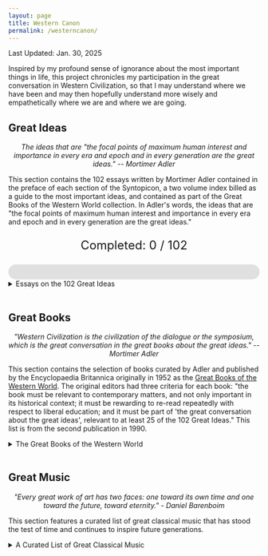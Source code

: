 ```yaml
---
layout: page
title: Western Canon
permalink: /westerncanon/
---
```

Last Updated: Jan. 30, 2025

<style>
  .expandable {
    cursor: pointer;
    /* color: black; */
  }
  .expandable:hover {
    color: darkred;
  }
  .expandable-content {
    display: none;
    margin-top: 5px;
  }
    .no-bullets {
    list-style-type: none;
    padding-left: 0;
  }
    table {
    width: 100%;
    table-layout: fixed;
    border-collapse: collapse;
  }
  table tr {
    background-color: transparent !important; /* Ensure no background color */
  }
  .number-column {
    width: 3%;
    text-align: center;
  }
    .completed {
    background-color: #ECFDF5 !important;
  }
    @media (max-width: 600px) {
    .number-column {
      width: 15%; /* Increase width for smaller screens */
    }
    table td {
      padding: 5px; /* Add padding to table cells */
    }
  }
  
  
</style>

<script>
  function toggleContent(id) {
    var content = document.getElementById(id);
    if (content.style.display === "none") {
      content.style.display = "block";
    } else {
      content.style.display = "none";
    }
  }

  // Example variable indicating completed rows
  var completedIdeas = [1, 2, 3, 4, 5, 6, 7, 8, 101]; // Add the numbers of completed ideas here

  document.addEventListener("DOMContentLoaded", function() {
    var completedCount = completedIdeas.length;
    var totalIdeas = 102;
    var progressPercentage = (completedCount / totalIdeas) * 100;

    document.getElementById('completed-count').innerText = completedCount;
    document.getElementById('progress-bar').style.width = progressPercentage + '%';
    
    completedIdeas.forEach(function(ideaNumber) {
      var row = document.getElementById("idea-" + ideaNumber);
      if (row) {
        row.classList.add("completed");
      }
    });
  });
</script>

<script>
  function toggleContent(id) {
    var content = document.getElementById(id);
    if (content.style.display === "none" || content.style.display === "") {
      content.style.display = "block";
    } else {
      content.style.display = "none";
    }
  }

  // Function to open the review if the URL contains a hash
  function openReviewFromHash() {
    var hash = window.location.hash.substring(1); // Remove the '#' from the hash
    if (hash) {
      var content = document.getElementById(hash);
      if (content) {
        content.style.display = "block";
        content.scrollIntoView(); // Scroll to the review
      }
    }
  }

  // Example variable indicating completed books
  var completedBooks = [1, 2]; // Add the numbers of completed books here

  document.addEventListener("DOMContentLoaded", function() {
    // var completedCountBooks = completedBooks.length;
    // var totalBooks = 100;
    // var progressPercentageBooks = (completedCountBooks / totalBooks) * 100;

    // document.getElementById('completed-count-books').innerText = completedCountBooks;
    // document.getElementById('progress-bar-books').style.width = progressPercentageBooks + '%';

    // completedBooks.forEach(function(bookNumber) {
    //   var row = document.getElementById("book-" + bookNumber);
    //   if (row) {
    //     row.classList.add("completed");
    //   }
    // });

    openReviewFromHash();
  });
</script>

Inspired by my profound sense of ignorance about the most important things in life, this project chronicles my participation in the great conversation in Western Civilization, so that I may understand where we have been and may then hopefully understand more wisely and empathetically where we are and where we are going. 

## Great Ideas 
<div style="text-align: center;">
  <p><em>The ideas that are "the focal points of maximum human interest and importance in every era and epoch and in every generation are the great ideas." -- Mortimer Adler</em></p>
</div>

  This section contains the 102 essays written by Mortimer Adler contained in the preface of each section of the Syntopicon, a two volume index billed as a guide to the most important ideas, and contained as part of the Great Books of the Western World collection.  In Adler's words, the ideas that are "the focal points of maximum human interest and importance in every era and epoch and in every generation are the great ideas." 

<div style="text-align: center;"> 
  <p style="font-size: 24px;">Completed: <span id="completed-count">0</span> / 102</p>
    <div style="width: 100%; background-color: #e0e0e0; border-radius: 25px;">
    <div id="progress-bar" style="width: 0%; height: 30px; background-color: #4caf50; border-radius: 25px;"></div>
  </div>
</div>
   
<details>
  <summary>Essays on the 102 Great Ideas </summary>
  
 <table>
    <!-- <tr id="idea-1">
      <td class="number-column">1</td>
      <td><span class="expandable" onclick="toggleContent('review-1')">Angel</span>
        <div id="review-1" class="expandable-content">
          <p>This is a review for Angel.</p>
        </div>
      </td>
    </tr> -->
    <tr id="idea-1"><td class="number-column">1</td><td>Angel</td></tr>
    <tr id="idea-2"><td class="number-column">2</td><td>Animal</td></tr>
    <tr id="idea-3"><td class="number-column">3</td><td>Aristocracy</td></tr>
    <tr id="idea-4"><td class="number-column">4</td><td>Art</td></tr>
    <tr id="idea-5"><td class="number-column">5</td><td>Astronomy</td></tr>
    <tr id="idea-6"><td class="number-column">6</td><td>Beauty</td></tr>
    <tr id="idea-7"><td class="number-column">7</td><td>Being</td></tr>
    <tr id="idea-8"><td class="number-column">8</td><td>Cause</td></tr>
    <tr id="idea-9"><td class="number-column">9</td><td>Chance</td></tr>
    <tr id="idea-10"><td class="number-column">10</td><td>Change</td></tr>
    <tr id="idea-11"><td class="number-column">11</td><td>Citizen</td></tr>
    <tr id="idea-12"><td class="number-column">12</td><td>Constitution</td></tr>
    <tr id="idea-13"><td class="number-column">13</td><td>Courage</td></tr>
    <tr id="idea-14"><td class="number-column">14</td><td>Custom and Convention</td></tr>
    <tr id="idea-15"><td class="number-column">15</td><td>Definition</td></tr>
    <tr id="idea-16"><td class="number-column">16</td><td>Democracy</td></tr>
    <tr id="idea-17"><td class="number-column">17</td><td>Desire</td></tr>
    <tr id="idea-18"><td class="number-column">18</td><td>Dialectic</td></tr>
    <tr id="idea-19"><td class="number-column">19</td><td>Duty</td></tr>
    <tr id="idea-20"><td class="number-column">20</td><td>Education</td></tr>
    <tr id="idea-21"><td class="number-column">21</td><td>Element</td></tr>
    <tr id="idea-22"><td class="number-column">22</td><td>Emotion</td></tr>
    <tr id="idea-23"><td class="number-column">23</td><td>Eternity</td></tr>
    <tr id="idea-24"><td class="number-column">24</td><td>Evolution</td></tr>
    <tr id="idea-25"><td class="number-column">25</td><td>Experience</td></tr>
    <tr id="idea-26"><td class="number-column">26</td><td>Family</td></tr>
    <tr id="idea-27"><td class="number-column">27</td><td>Fate</td></tr>
    <tr id="idea-28"><td class="number-column">28</td><td>Form</td></tr>
    <tr id="idea-29"><td class="number-column">29</td><td>God</td></tr>
    <tr id="idea-30"><td class="number-column">30</td><td>Good and Evil</td></tr>
    <tr id="idea-31"><td class="number-column">31</td><td>Government</td></tr>
    <tr id="idea-32"><td class="number-column">32</td><td>Habit</td></tr>
    <tr id="idea-33"><td class="number-column">33</td><td>Happiness</td></tr>
    <tr id="idea-34"><td class="number-column">34</td><td>History</td></tr>
    <tr id="idea-35"><td class="number-column">35</td><td>Honor</td></tr>
    <tr id="idea-36"><td class="number-column">36</td><td>Hypothesis</td></tr>
    <tr id="idea-37"><td class="number-column">37</td><td>Idea</td></tr>
    <tr id="idea-38"><td class="number-column">38</td><td>Immortality</td></tr>
    <tr id="idea-39"><td class="number-column">39</td><td>Induction</td></tr>
    <tr id="idea-40"><td class="number-column">40</td><td>Infinity</td></tr>
    <tr id="idea-41"><td class="number-column">41</td><td>Judgment</td></tr>
    <tr id="idea-42"><td class="number-column">42</td><td>Justice</td></tr>
    <tr id="idea-43"><td class="number-column">43</td><td>Knowledge</td></tr>
    <tr id="idea-44"><td class="number-column">44</td><td>Labor</td></tr>
    <tr id="idea-45"><td class="number-column">45</td><td>Language</td></tr>
    <tr id="idea-46"><td class="number-column">46</td><td>Law</td></tr>
    <tr id="idea-47"><td class="number-column">47</td><td>Liberty</td></tr>
    <tr id="idea-48"><td class="number-column">48</td><td>Life and Death</td></tr>
    <tr id="idea-49"><td class="number-column">49</td><td>Logic</td></tr>
    <tr id="idea-50"><td class="number-column">50</td><td>Love</td></tr>
    <tr id="idea-51"><td class="number-column">51</td><td>Man</td></tr>
    <tr id="idea-52"><td class="number-column">52</td><td>Mathematics</td></tr>
    <tr id="idea-53"><td class="number-column">53</td><td>Matter</td></tr>
    <tr id="idea-54"><td class="number-column">54</td><td>Mechanics</td></tr>
    <tr id="idea-55"><td class="number-column">55</td><td>Medicine</td></tr>
    <tr id="idea-56"><td class="number-column">56</td><td>Memory and Imagination</td></tr>
    <tr id="idea-57"><td class="number-column">57</td><td>Metaphysics</td></tr>
    <tr id="idea-58"><td class="number-column">58</td><td>Mind</td></tr>
    <tr id="idea-59"><td class="number-column">59</td><td>Monarchy</td></tr>
    <tr id="idea-60"><td class="number-column">60</td><td>Nature</td></tr>
    <tr id="idea-61"><td class="number-column">61</td><td>Necessity and Contingency</td></tr>
    <tr id="idea-62"><td class="number-column">62</td><td>Oligarchy</td></tr>
    <tr id="idea-63"><td class="number-column">63</td><td>One and Many</td></tr>
    <tr id="idea-64"><td class="number-column">64</td><td>Opinion</td></tr>
    <tr id="idea-65"><td class="number-column">65</td><td>Opposition</td></tr>
    <tr id="idea-66"><td class="number-column">66</td><td>Philosophy</td></tr>
    <tr id="idea-67"><td class="number-column">67</td><td>Physics</td></tr>
    <tr id="idea-68"><td class="number-column">68</td><td>Pleasure and Pain</td></tr>
    <tr id="idea-69"><td class="number-column">69</td><td>Poetry</td></tr>
    <tr id="idea-70"><td class="number-column">70</td><td>Principle</td></tr>
    <tr id="idea-71"><td class="number-column">71</td><td>Progress</td></tr>
    <tr id="idea-72"><td class="number-column">72</td><td>Prophecy</td></tr>
    <tr id="idea-73"><td class="number-column">73</td><td>Prudence</td></tr>
    <tr id="idea-74"><td class="number-column">74</td><td>Punishment</td></tr>
    <tr id="idea-75"><td class="number-column">75</td><td>Quality</td></tr>
    <tr id="idea-76"><td class="number-column">76</td><td>Quantity</td></tr>
    <tr id="idea-77"><td class="number-column">77</td><td>Reasoning</td></tr>
    <tr id="idea-78"><td class="number-column">78</td><td>Relation</td></tr>
    <tr id="idea-79"><td class="number-column">79</td><td>Religion</td></tr>
    <tr id="idea-80"><td class="number-column">80</td><td>Revolution</td></tr>
    <tr id="idea-81"><td class="number-column">81</td><td>Rhetoric</td></tr>
    <tr id="idea-82"><td class="number-column">82</td><td>Same and Other</td></tr>
    <tr id="idea-83"><td class="number-column">83</td><td>Science</td></tr>
    <tr id="idea-84"><td class="number-column">84</td><td>Sense</td></tr>
    <tr id="idea-85"><td class="number-column">85</td><td>Sign and Symbol</td></tr>
    <tr id="idea-86"><td class="number-column">86</td><td>Sin</td></tr>
    <tr id="idea-87"><td class="number-column">87</td><td>Slavery</td></tr>
    <tr id="idea-88"><td class="number-column">88</td><td>Soul</td></tr>
    <tr id="idea-89"><td class="number-column">89</td><td>Space</td></tr>
    <tr id="idea-90"><td class="number-column">90</td><td>State</td></tr>
    <tr id="idea-91"><td class="number-column">91</td><td>Temperance</td></tr>
    <tr id="idea-92"><td class="number-column">92</td><td>Theology</td></tr>
    <tr id="idea-93"><td class="number-column">93</td><td>Time</td></tr>
    <tr id="idea-94"><td class="number-column">94</td><td>Truth</td></tr>
    <tr id="idea-95"><td class="number-column">95</td><td>Tyranny</td></tr>
    <tr id="idea-96"><td class="number-column">96</td><td>Universal and Particular</td></tr>
    <tr id="idea-97"><td class="number-column">97</td><td>Virtue and Vice</td></tr>
    <tr id="idea-98"><td class="number-column">98</td><td>War and Peace</td></tr>
    <tr id="idea-99"><td class="number-column">99</td><td>Wealth</td></tr>
    <tr id="idea-100"><td class="number-column">100</td><td>Will</td></tr>
    <tr id="idea-101"><td class="number-column">101</td><td>Wisdom</td></tr>
    <tr id="idea-102"><td class="number-column">102</td><td>World</td></tr>
  </table>
  <!-- <span style="color:black; font-weight: bold;">Truth</span> -->
</details>
<br>

## Great Books
<div style="text-align: center;">
  <p><em>"Western Civilization is the civilization of the dialogue or the symposium, which is the great conversation in the great books about the great ideas." -- Mortimer Adler</em></p>
</div>

  This section contains the selection of books curated by Adler and published by the Encyclopaedia Britannica originally in 1952 as the [Great Books of the Western World](https://en.wikipedia.org/wiki/Great_Books_of_the_Western_World). The original editors had three criteria for each book: "the book must be relevant to contemporary matters, and not only important in its historical context; it must be rewarding to re-read repeatedly with respect to liberal education; and it must be part of 'the great conversation about the great ideas', relevant to at least 25 of the 102  Great Ideas." This list is from the second publication in 1990. 

<details>
  <summary>The Great Books of the Western World</summary>
    <!-- <li><span class="expandable" onclick="toggleContent('iliad-content')">Iliad - Homer</span>
      <div id="iliad-content" class="expandable-content">
        January 30, 2025
        <p>A timeless epic that explores the themes of heroism, honor, and the human condition. The Iliad's vivid storytelling and complex characters make it a must-read.</p>
      </div>
    </li> -->
    <li>Iliad - Homer</li>
    <li>Odyssey - Homer</li>
    <li>The Old Testament - Various</li>
    <li>The Suppliant Maidens - Aeschylus</li>
    <li>The Persians - Aeschylus</li>
    <li>Seven Against Thebes - Aeschylus</li>
    <li>Prometheus Bound - Aeschylus</li>
    <li>Agamemnon (The Oresteia) - Aeschylus</li>
    <li>Choephoroe (The Oresteia) - Aeschylus</li>
    <li>The Eumenides (The Oresteia) - Aeschylus</li>
    <li>Oedipus the King (The Oedipus Cycle) - Sophocles</li>
    <li>Oedipus at Colonus (The Oedipus Cycle) - Sophocles</li>
    <li>Antigone (The Oedipus Cycle) - Sophocles</li>
    <li>Ajax - Sophocles</li>
    <li>Electra - Sophocles</li>
    <li>The Trachiniae - Sophocles</li>
    <li>Philoctetes - Sophocles</li>
    <li>The History of the Persian Wars - Herodotus</li>
    <li>Rhesus - Euripides</li>
    <li>Medea - Euripides</li>
    <li>Hippolytus - Euripides</li>
    <li>Alcestis - Euripides</li>
    <li>Heracleidae - Euripides</li>
    <li>The Suppliants - Euripides</li>
    <li>Trojan Women - Euripides</li>
    <li>Ion - Euripides</li>
    <li>Helen - Euripides</li>
    <li>Andromache - Euripides</li>
    <li>Electra - Euripides</li>
    <li>Bacchantes - Euripides</li>
    <li>Hecuba - Euripides</li>
    <li>Heracles - Euripides</li>
    <li>Phoenician Women - Euripides</li>
    <li>Orestes - Euripides</li>
    <li>Iphigenia in Tauris - Euripides</li>
    <li>Iphigenia at Aulis - Euripides</li>
    <li>Cyclops - Euripides</li>
    <li>History of The Peloponnesian War - Thucydides</li>
    <li>On Airs, Waters, and Places - Hippocrates</li>
    <li>On Ancient Medicine - Hippocrates</li>
    <li>Aphorisms - Hippocrates</li>
    <li>On the Articulations - Hippocrates</li>
    <li>The Book of Prognostics - Hippocrates</li>
    <li>On Fistulae - Hippocrates</li>
    <li>On Fractures - Hippocrates</li>
    <li>On Hemorrhoids - Hippocrates</li>
    <li>On Injuries of the Head - Hippocrates</li>
    <li>Instruments of Reduction - Hippocrates</li>
    <li>The Law - Hippocrates</li>
    <li>The Oath - Hippocrates</li>
    <li>Of the Epidemics - Hippocrates</li>
    <li>On Regimen in Acute Diseases - Hippocrates</li>
    <li>On the Sacred Disease - Hippocrates</li>
    <li>On the Surgery - Hippocrates</li>
    <li>On Ulcers - Hippocrates</li>
    <li>The Acharnians - Aristophanes</li>
    <li>The Knights - Aristophanes</li>
    <li>The Clouds - Aristophanes</li>
    <li>The Wasps - Aristophanes</li>
    <li>Peace - Aristophanes</li>
    <li>The Birds - Aristophanes</li>
    <li>The Frogs - Aristophanes</li>
    <li>Lysistrata - Aristophanes</li>
    <li>Thesmophoriazusae - Aristophanes</li>
    <li>Ecclesiazusae - Aristophanes</li>
    <li>Plutus - Aristophanes</li>
    <li>Charmides - Plato</li>
    <li>Lysis - Plato</li>
    <li>Laches - Plato</li>
    <li>Protagoras - Plato</li>
    <li>Euthydemus - Plato</li>
    <li>Cratylus - Plato</li>
    <li>Phaedrus - Plato</li>
    <li>Ion - Plato</li>
    <li>Symposium - Plato</li>
    <li>Meno - Plato</li>
    <li>Euthyphro - Plato</li>
    <li>Apology - Plato</li>
    <li>Crito - Plato</li>
    <li>Phaedo - Plato</li>
    <li>Gorgias - Plato</li>
    <li><span class="expandable" onclick="toggleContent('republic-content')">Republic - Plato</span>
      <div id="republic-content" class="expandable-content">
        Last updated: January 30, 2025
        <p> Few classics are referenced as highly and widely as Plato's Republic. Even amongst the Great Books, this work
        stands as one of Western Civilization's champions; no discourse in philosophy nor on the topic of justice can 
        be complete without reference to its ideas. This is no surprise. Like was famously said by Alfred Whitehead: "The safest general characterization of the European philosophical tradition is that it consists of a series of footnotes to Plato." </p>
        <p>I am struck most by two of the Republic's stories. The first is the famous Allegory of the Cave, where Socrates instructs that we are like prisoners in a cave looking at the shadows of reality. He affirms that to know the truth is to ascend outside into the blinding light, and that those that do so, should return to the cave to instruct those who cannot ascend. The second story is the lesser known Myth of Er. It details the story of Er, a messenger chosen by the gods to relay the judgment of the just and unjust, the souls' choosing of lots for the next life, and the importance of developing the ability to discern the good life. In this epic conclusion, we are reminded of what life the great hero Odysseus of the Bronze Age would choose: </p>
        <p style="margin-left:8%;"> <i>"Now it chanced that Odysseus' soul drew the last lot of all, and came to make its choice. Remembering its former sufferings, it rejected the love of honor, and went around for a long time looking for a life of a private individual who did his own work, and with difficulty found one lying off somewhere neglected by the others. When he saw it, it said that it would have done the same even if it had drawn the first-place lot, and chose it gladly."</i></p>
      </div>
    </li>
    <li>Timaeus - Plato</li>
    <li>Critias - Plato</li>
    <li>Parmenides - Plato</li>
    <li>Theaetetus - Plato</li>
    <li>Sophist - Plato</li>
    <li>Statesman - Plato</li>
    <li>Philebus - Plato</li>
    <li>Laws - Plato</li>
    <li>The Seventh Letter - Plato</li>
    <li>Categories - Aristotle</li>
    <li>On Interpretation - Aristotle</li>
    <li>Prior Analytics - Aristotle</li>
    <li>Posterior Analytics - Aristotle</li>
    <li>Topics - Aristotle</li>
    <li>Sophistical Refutations - Aristotle</li>
    <li>Physics - Aristotle</li>
    <li>On the Heavens - Aristotle</li>
    <li>On Generation and Corruption - Aristotle</li>
    <li>Meteorology - Aristotle</li>
    <li>Metaphysics - Aristotle</li>
    <li>On the Soul - Aristotle</li>
    <li>Minor biological works - Aristotle</li>
    <li>History of Animals - Aristotle</li>
    <li>Parts of Animals - Aristotle</li>
    <li>On the Motion of Animals - Aristotle</li>
    <li>On the Gait of Animals - Aristotle</li>
    <li>On the Generation of Animals - Aristotle</li>
    <li>Nicomachean Ethics - Aristotle</li>
    <li>Politics - Aristotle</li>
    <li>The Athenian Constitution - Aristotle</li>
    <li>Rhetoric - Aristotle</li>
    <li>Poetics - Aristotle</li>
    <li>Letter to Herodotus - Epicurus</li>
    <li>Letter to Menoeceus - Epicurus</li>
    <li>The Thirteen Books of Euclid’s Elements - Euclid</li>
    <li>On the Sphere and Cylinder - Archimedes</li>
    <li>Measurement of a Circle - Archimedes</li>
    <li>On Conoids and Spheroids - Archimedes</li>
    <li>On Spirals - Archimedes</li>
    <li>On the Equilibrium of Planes - Archimedes</li>
    <li>The Sand Reckoner - Archimedes</li>
    <li>The Quadrature of the Parabola - Archimedes</li>
    <li>On Floating Bodies - Archimedes</li>
    <li>Books of Lemmas - Archimedes</li>
    <li>The Method Treating of Mechanical Problems - Archimedes</li>
    <li>On Conic Sections - Apollonius of Perga</li>
    <li>Orations - Cicero</li>
    <li>On Friendship - Cicero</li>
    <li>On Old Age - Cicero</li>
    <li>On the Nature of Things - Lucretius</li>
    <li>Eclogues - Virgil</li>
    <li>Georgics - Virgil</li>
    <li>Aeneid - Virgil</li>
    <li>Odes and Epodes - Horace</li>
    <li>The Art of Poetry - Horace</li>
    <li>History of Rome - Livy</li>
    <li>Metamorphoses - Ovid</li>
    <li>Lives of the Noble Grecians and Romans Moralia - Plutarch</li>
    <li>Histories - Tacitus</li>
    <li>Annals - Tacitus</li>
    <li>Agricola - Tacitus</li>
    <li>Germania - Tacitus</li>
    <li>Introduction to Arithmetic - Nicomachus of Gerasa</li>
    <li>Discourses - Epictetus</li>
    <li>Enchiridion (handbook) - Epictetus</li>
    <li>Almagest - Ptolemy</li>
    <li>The Way to Write History - Lucian</li>
    <li>The True History - Lucian</li>
    <li>The Sale of Creeds - Lucian</li>
    <li>Meditations - Marcus Aurelius</li>
    <li>On the Natural Faculties - Galen</li>
    <li>The New Testament - Various</li>
    <li>The Enneads - Plotinus</li>
    <li>The Confessions - St. Augustine</li>
    <li>The City of God - St. Augustine</li>
    <li>On Christian Doctrine - St. Augustine</li>
    <li>On the Teacher - St. Augustine</li>
    <li>The Song of Roland - Various</li>
    <li>The Nibelungenlied - Various</li>
    <li>The Volsunga Saga - Various</li>
    <li>The Saga of Burnt Njal - Various</li>
    <li>Summa Theologica - St. Thomas Aquinas</li>
    <li>The Divine Comedy - Dante Alighieri</li>
    <li>The New Life (La vita nuova) - Dante Alighieri</li>
    <li>On Monarchy - Dante Alighieri</li>
    <li>Troilus and Criseyde - Geoffrey Chaucer</li>
    <li>The Canterbury Tales - Geoffrey Chaucer</li>
    <li>Notebooks - Leonardo da Vinci</li>
    <li>The Prince - Niccolo Machiavelli</li>
    <li>Discourses of the First Ten Books of Livy - Niccolo Machiavelli</li>
    <li>The Praise of Folly - Desiderius Erasmus</li>
    <li>On the Revolutions of the Heavenly Spheres - Nicolaus Copernicus</li>
    <li>Utopia - Sir Thomas More</li>
    <li>Three Treatises - Martin Luther</li>
    <li>Table Talk - Martin Luther</li>
    <li>Gargantua and Pantagruel - Francois Rabelais</li>
    <li>Institutes of the Christian Religion - John Calvin</li>
    <li>Essays - Michel de Montaigne</li>
    <li>On the Loadstone and Magnetic Bodies - William Gilbert</li>
    <li>Don Quixote - Miguel de Cervantes</li>
    <li>Prothalamion - Edmund Spenser</li>
    <li>The Faerie Queene - Edmund Spenser</li>
    <li>Essays - Francis Bacon</li>
    <li>Advancement of Learning - Francis Bacon</li>
    <li>Novum Organum - Francis Bacon</li>
    <li>New Atlantis - Francis Bacon</li>
    <li>The First Part of King Henry the Sixth - William Shakespeare</li>
    <li>The Second Part of King Henry the Sixth - William Shakespeare</li>
    <li>The Third Part of King Henry the Sixth - William Shakespeare</li>
    <li>The Tragedy of Richard the Third - William Shakespeare</li>
    <li>The Comedy of Errors - William Shakespeare</li>
    <li>Titus Andronicus - William Shakespeare</li>
    <li>The Taming of the Shrew - William Shakespeare</li>
    <li>The Two Gentlemen of Verona - William Shakespeare</li>
    <li>Love's Labour's Lost - William Shakespeare</li>
    <li>Romeo and Juliet - William Shakespeare</li>
    <li>The Tragedy of King Richard the Second - William Shakespeare</li>
    <li>A Midsummer Night's Dream - William Shakespeare</li>
    <li>The Life and Death of King John - William Shakespeare</li>
    <li>The Merchant of Venice - William Shakespeare</li>
    <li>The First Part of King Henry the Fourth - William Shakespeare</li>
    <li>The Second Part of King Henry the Fourth - William Shakespeare</li>
    <li>Much Ado About Nothing - William Shakespeare</li>
    <li>The Life of King Henry the Fifth - William Shakespeare</li>
    <li>Julius Caesar - William Shakespeare</li>
    <li>As You Like It - William Shakespeare</li>
    <li>Twelfth Night; or, What You Will - William Shakespeare</li>
    <li>The Tragedy of Hamlet, Prince of Denmark - William Shakespeare</li>
    <li>The Merry Wives of Windsor - William Shakespeare</li>
    <li>Troilus and Cressida - William Shakespeare</li>
    <li>All's Well That Ends Well - William Shakespeare</li>
    <li>Measure for Measure - William Shakespeare</li>
    <li>Othello, the Moor of Venice - William Shakespeare</li>
    <li>King Lear - William Shakespeare</li>
    <li>Macbeth - William Shakespeare</li>
    <li>Antony and Cleopatra - William Shakespeare</li>
    <li>Coriolanus - William Shakespeare</li>
    <li>Timon of Athens - William Shakespeare</li>
    <li>Pericles, Prince of Tyre - William Shakespeare</li>
    <li>Cymbeline - William Shakespeare</li>
    <li>The Winter's Tale - William Shakespeare</li>
    <li>The Tempest - William Shakespeare</li>
    <li>The Famous History of the Life of King Henry the Eighth - William Shakespeare</li>
    <li>Sonnets - William Shakespeare</li>
    <li>The Starry Messenger (Sidereus Nuncius) - Galileo Galilei</li>
    <li>Dialogues Concerning Two New Sciences - Galileo Galilei</li>
    <li>Epitome of Copernican Astronomy - Johannes Kepler</li>
    <li>Concerning the Harmonies of the World - Johannes Kepler</li>
    <li>On the Motion of the Heart and Blood in Animals (Exercitatio Anatomica de Motu Cordis et Sanguinis in Animalibus) - William Harvey</li>
    <li>On the Circulation of the Blood - William Harvey</li>
    <li>On the Generation of Animals - William Harvey</li>
    <li>The Leviathan - Thomas Hobbes</li>
    <li>Rules for the Direction of the Mind - Rene Descartes</li>
    <li>Discourse on Method - Rene Descartes</li>
    <li>Geometry - Rene Descartes</li>
    <li>Meditations on First Philosophy - Rene Descartes</li>
    <li>Objections Against the Meditations and Replies - Rene Descartes</li>
    <li>English Minor Poems - John Milton</li>
    <li>Paradise Lost - John Milton</li>
    <li>Samson Agonistes - John Milton</li>
    <li>Areopagitica - John Milton</li>
    <li>The School for Wives - Moliere</li>
    <li>The Critique of the School for Wives - Moliere</li>
    <li>Tartuffe - Moliere</li>
    <li>Don Juan - Moliere</li>
    <li>The Miser - Moliere</li>
    <li>The Would-be Gentleman - Moliere</li>
    <li>The Imaginary Invalid - Moliere</li>
    <li>The Provincial Letters - Blaise Pascal</li>
    <li>Pensees - Blaise Pascal</li>
    <li>Scientific and mathematical essays - Blaise Pascal</li>
    <li>Treatise on Light - Christiaan Huygens</li>
    <li>Ethics - Benedict de Spinoza</li>
    <li>Letter Concerning Toleration - John Locke</li>
    <li>Of Civil Government (second treatise in Two Treatises on Government) - John Locke</li>
    <li>Essay Concerning Human Understanding - John Locke</li>
    <li>Some Thoughts Concerning Education - John Locke</li>
    <li>Berenice - Jean Baptiste Racine</li>
    <li>Phaedra - Jean Baptiste Racine</li>
    <li>Andromache - Jean Baptiste Racine</li>
    <li>Mathematical Principles of Natural Philosophy (Principia) - Isaac Newton</li>
    <li>Optics - Isaac Newton</li>
    <li>Discourse on Metaphysics - Gottfried Wilhelm von Leibniz</li>
    <li>New Essays Concerning Human Understanding - Gottfried Wilhelm von Leibniz</li>
    <li>Monadology - Gottfried Wilhelm von Leibniz</li>
    <li>Robinson Crusoe - Daniel Defoe</li>
    <li>A Tale of a Tub - Jonathan Swift</li>
    <li>Journal to Stella - Jonathan Swift</li>
    <li>Gulliver’s Travels - Jonathan Swift</li>
    <li>A Modest Proposal - Jonathan Swift</li>
    <li>The Way of the World - William Congreve</li>
    <li>Principles of Human Knowledge - George Berkeley</li>
    <li>Essay on Criticism - Alexander Pope</li>
    <li>Rape of the Lock - Alexander Pope</li>
    <li>Essay on Man - Alexander Pope</li>
        <li>Persian Letters - Charles de Secondat, Baron de Montesquieu</li>
    <li>Spirit of Laws - Charles de Secondat, Baron de Montesquieu</li>
    <li>Letters on the English - Voltaire</li>
    <li>Candide - Voltaire</li>
    <li>Philosophical Dictionary - Voltaire</li>
    <li>Joseph Andrews - Henry Fielding</li>
    <li>Tom Jones - Henry Fielding</li>
    <li>The Vanity of Human Wishes - Samuel Johnson</li>
    <li>Dictionary - Samuel Johnson</li>
    <li>Rasselas - Samuel Johnson</li>
    <li>The Lives of the Poets (esp. the essays on Milton and Pope) - Samuel Johnson</li>
    <li>Treatise of Human Nature - David Hume</li>
    <li>Essays Moral and Political - David Hume</li>
    <li>An Inquiry Concerning Human Understanding - David Hume</li>
    <li>On the Origins of Inequality - Jean Jacques Rousseau</li>
    <li>On Political Economy - Jean Jacques Rousseau</li>
    <li>Emile - Jean Jacques Rousseau</li>
    <li>Social Contract - Jean Jacques Rousseau</li>
    <li>Rameau’s Nephew - Denis Diderot</li>
    <li>The Life and Opinions of Tristram Shandy, Gentleman - Laurence Sterne</li>
    <li>A Sentimental Journey Through France and Italy - Laurence Sterne</li>
    <li>The Theory of Moral Sentiments - Adam Smith</li>
    <li>Inquiry into the Nature and Causes of the Wealth of Nations - Adam Smith</li>
    <li>Critique of Pure Reason - Immanuel Kant</li>
    <li>Fundamental Principles of the Metaphysics of Morals - Immanuel Kant</li>
    <li>Critique of Practical Reason - Immanuel Kant</li>
    <li>The Science of Right - Immanuel Kant</li>
    <li>Critique of Judgement - Immanuel Kant</li>
    <li>Perpetual Peace - Immanuel Kant</li>
    <li>The Decline and Fall of the Roman Empire - Edward Gibbon</li>
    <li>Autobiography - Edward Gibbon</li>
    <li>London Journal - James Boswell</li>
    <li>Life of Samuel Johnson Ll.D - James Boswell</li>
    <li>Elements of Chemistry - Antoine Laurent Lavoisier</li>
    <li>Federalist Papers - John Jay, James Madison, and Alexander Hamilton</li>
    <li>Articles of Confederation - John Jay, James Madison, and Alexander Hamilton</li>
    <li>The Constitution of the United States - John Jay, James Madison, and Alexander Hamilton</li>
    <li>The Declaration of Independence - John Jay, James Madison, and Alexander Hamilton</li>
    <li>Introduction to the Principles of Morals and Legislation - Jeremy Bentham</li>
    <li>Theory of Fictions - Jeremy Bentham</li>
    <li>Faust - Johann Wolfgang von Goethe</li>
    <li>Poetry and Truth - Johann Wolfgang von Goethe</li>
    <li>Analytical Theory of Heat - Jean Baptiste Joseph Fourier</li>
    <li>Phenomenology of Spirit - Georg Wilhelm Friedrich Hegel</li>
    <li>Philosophy of Right - Georg Wilhelm Friedrich Hegel</li>
    <li>Lectures on the Philosophy of History - Georg Wilhelm Friedrich Hegel</li>
    <li>Lyrical Ballads (poem) - William Wordsworth</li>
    <li>Lucy poems (poem) - William Wordsworth</li>
    <li>Sonnets (poem) - William Wordsworth</li>
    <li>The Prelude - William Wordsworth</li>
    <li>Kubla Khan - Samuel Taylor Coleridge</li>
    <li>Rime of the Ancient Mariner - Samuel Taylor Coleridge</li>
    <li>Biographia Literaria - Samuel Taylor Coleridge</li>
    <li>Pride and Prejudice - Jane Austen</li>
    <li>Emma - Jane Austen</li>
    <li>On War - Karl von Clausewitz</li>
    <li>The Red and the Black - Stendhal</li>
    <li>The Charterhouse of Parma - Stendhal</li>
    <li>On Love - Stendhal</li>
    <li>Don Juan - George Gordon, Lord Byron</li>
    <li>Studies in Pessimism - Arthur Schopenhauer</li>
    <li>Chemical History of a Candle - Michael Faraday</li>
    <li>Experimental Researches in Electricity - Michael Faraday</li>
    <li>Principles in Geology - Charles Lyell</li>
    <li>The Positive Philosophy - Auguste Comte</li>
    <li>Pere Goriot - Honore de Balzac</li>
    <li>Eugenie Grandet - Honore de Balzac</li>
    <li>Cousin Bette - Honore de Balzac</li>
    <li>Representative Men - Ralph Waldo Emerson</li>
    <li>Essays - Ralph Waldo Emerson</li>
    <li>Journal - Ralph Waldo Emerson</li>
    <li>The Scarlet Letter - Nathaniel Hawthorne</li>
    <li>Democracy in America - Alexis de Tocqueville</li>
    <li>A System of Logic - John Stuart Mill</li>
    <li>On Liberty - John Stuart Mill</li>
    <li>Representative Government - John Stuart Mill</li>
    <li>Utilitarianism - John Stuart Mill</li>
    <li>The Subjection of Women - John Stuart Mill</li>
    <li>Autobiography - John Stuart Mill</li>
    <li>The Origin of Species - Charles Darwin</li>
    <li>The Descent of Man - Charles Darwin</li>
    <li>Autobiography - Charles Darwin</li>
    <li>Little Dorrit - Charles Dickens</li>
    <li>Pickwick Papers - Charles Dickens</li>
    <li>David Copperfield - Charles Dickens</li>
    <li>Hard Times - Charles Dickens</li>
    <li>Introduction to the Study of Experimental Medicine - Claude Bernard</li>
    <li>Fear and Trembling - Søren Kierkegaard</li>
    <li>Civil Disobedience - Henry David Thoreau</li>
    <li>Walden - Henry David Thoreau</li>
    <li>Capital - Karl Marx</li>
    <li>Communist Manifesto - Karl Marx</li>
    <li>Adam Bede - George Eliot</li>
    <li>Middlemarch - George Eliot</li>
    <li>Moby Dick - Herman Melville</li>
    <li>Billy Budd - Herman Melville</li>
    <li>Crime and Punishment - Fyodor Dostoevsky</li>
    <li>The Idiot - Fyodor Dostoevsky</li>
    <li>The Brothers Karamazov - Fyodor Dostoevsky</li>
    <li>Madame Bovary - Gustave Flaubert</li>
    <li>Three Stories - Gustave Flaubert</li>
    <li>A Doll’s House - Henrik Ibsen</li>
    <li>The Wild Duck - Henrik Ibsen</li>
    <li>Hedda Gabler - Henrik Ibsen</li>
    <li>The Master Builder - Henrik Ibsen</li>
    <li>War and Peace - Leo Tolstoy</li>
    <li>Anna Karenina - Leo Tolstoy</li>
    <li>What is Art - Leo Tolstoy</li>
    <li>Twenty-three Tales - Leo Tolstoy</li>
    <li>The Adventures of Huckleberry Finn - Mark Twain</li>
    <li>The Mysterious Stranger - Mark Twain</li>
    <li>The Principles of Psychology - William James</li>
    <li>The Varieties of Religious Experience - William James</li>
    <li>Pragmatism - William James</li>
    <li>Essays in Radical Empiricism - William James</li>
    <li>The American - Henry James</li>
    <li>The Ambassadors - Henry James</li>
    <li>The Beast in the Jungle - Henry James</li>
    <li>Thus Spoke Zarathustra - Friedrich Wilhelm Nietzsche</li>
    <li>Beyond Good and Evil - Friedrich Wilhelm Nietzsche</li>
    <li>The Genealogy of Morals - Friedrich Wilhelm Nietzsche</li>
    <li>The Will to Power - Friedrich Wilhelm Nietzsche</li>
    <li>Science and Hypothesis - Jules Henri Poincare</li>
    <li>Science and Method - Jules Henri Poincare</li>
    <li>The Golden Bough (selections) - James George Frazer</li>
    <li>The Origin and Development of Psycho-Analysis - Sigmund Freud</li>
    <li>Selected Papers on Hysteria - Sigmund Freud</li>
    <li>The Sexual Enlightenment of Children - Sigmund Freud</li>
    <li>The Future Prospects of Psychoanalytic Therapy - Sigmund Freud</li>
    <li>Observations on Wild Psychoanalysis - Sigmund Freud</li>
    <li>On Narcissism - Sigmund Freud</li>
    <li>The Instincts and Their Vicissitudes - Sigmund Freud</li>
    <li>Repression - Sigmund Freud</li>
    <li>The Unconscious - Sigmund Freud</li>
    <li>A General Introduction to Psycho-Analysis - Sigmund Freud</li>
    <li>Beyond the Pleasure Principle - Sigmund Freud</li>
    <li>Group Psychology and the Analysis of the Ego - Sigmund Freud</li>
    <li>The Ego and the Id - Sigmund Freud</li>
    <li>Inhibitions, Symptoms, and Anxiety - Sigmund Freud</li>
    <li>Thoughts for the Times on War and Death - Sigmund Freud</li>
    <li>Civilization and Its Discontents - Sigmund Freud</li>
    <li>The Interpretation of Dreams - Sigmund Freud</li>
    <li>Introductory Lectures on Psychoanalysis - Sigmund Freud</li>
    <li>New Introductory Lectures on Psychoanalysis - Sigmund Freud</li>
    <li>Plays (and Prefaces) - George Bernard Shaw</li>
    <li>Man and Superman - George Bernard Shaw</li>
    <li>Major Barbara - George Bernard Shaw</li>
    <li>Caesar and Cleopatra - George Bernard Shaw</li>
    <li>Pygmalion - George Bernard Shaw</li>
    <li>Saint Joan - George Bernard Shaw</li>
    <li>The Theory of the Leisure Class - Thorstein Veblen</li>
    <li>Heart of Darkness - Joseph Conrad</li>
    <li>Origin and Development of the Quantum Theory - Max Planck</li>
    <li>Where is Science Going? - Max Planck</li>
    <li>Scientific Autobiography - Max Planck</li>
    <li>An Introduction to Metaphysics - Henri Bergson</li>
    <li>Time and Free Will - Henri Bergson</li>
    <li>Matter and Memory - Henri Bergson</li>
    <li>Creative Evolution - Henri Bergson</li>
    <li>The Two Sources of Morality and Religion - Henri Bergson</li>
    <li>How We Think - John Dewey</li>
    <li>Democracy and Education - John Dewey</li>
    <li>Experience and Nature - John Dewey</li>
    <li>Logic, the Theory of Inquiry - John Dewey</li>
    <li>Experience and Education - John Dewey</li>
    <li>Uncle Vanya - Anton Chekhov</li>
    <li>An Introduction to Mathematics - Alfred North Whitehead</li>
    <li>Science and the Modern World - Alfred North Whitehead</li>
    <li>The Aims of Education and Other Essays - Alfred North Whitehead</li>
    <li>Adventures of Ideas - Alfred North Whitehead</li>
    <li>The Life of Reason - George Santayana</li>
    <li>Skepticism and Animal Faith - George Santayana</li>
    <li>Persons and Places - George Santayana</li>
    <li>Essays in Sociology (selections) - Max Weber</li>
    <li>Six Characters in Search of an Author - Luigi Pirandello</li>
    <li>The State and Revolution - Nikolai Lenin</li>
    <li>Remembrance of Things Past: “Swann in Love” - Marcel Proust</li>
    <li>The Problems of Philosophy - Bertrand Russell</li>
    <li>The Analysis of Mind - Bertrand Russell</li>
    <li>An Inquiry into Meaning and Truth - Bertrand Russell</li>
    <li>Human Knowledge; Its Scope and Limits - Bertrand Russell</li>
    <li>The Autumn of the Middle Ages - Johan Huizinga</li>
    <li>A Lost Lady - Willa Cather</li>
    <li>The Magic Mountain - Thomas Mann</li>
    <li>Joseph and His Brothers - Thomas Mann</li>
    <li>Death in Venice - Thomas Mann</li>
    <li>A Mathematician’s Apology - G. H. Hardy</li>
    <li>The Meaning of Relativity - Albert Einstein</li>
    <li>On the Method of Theoretical Physics - Albert Einstein</li>
    <li>The Evolution of Physics (with L. Infeld) - Albert Einstein</li>
    <li>Relativity: The Special and the General Theory - Albert Einstein</li>
    <li>The Dead in Dubliners - James Joyce</li>
    <li>Portrait of the Artist as a Young Man - James Joyce</li>
    <li>Ulysses - James Joyce</li>
    <li>Art and Scholasticism - Jacques Maritain</li>
    <li>The Degrees of Knowledge - Jacques Maritain</li>
    <li>The Rights of Man and Natural Law - Jacques Maritain</li>
    <li>True Humanism - Jacques Maritain</li>
    <li>The Expanding Universe - Arthur Eddington</li>
    <li>To the Lighthouse - Virginia Woolf</li>
    <li>The Trial - Franz Kafka</li>
    <li>The Castle - Franz Kafka</li>
    <li>The Metamorphosis - Franz Kafka</li>
    <li>The General Theory of Employment, Interest and Money - John Maynard Keynes</li>
    <li>Atomic Theory and the Description of Nature (Selections) - Niels Bohr</li>
    <li>Discussion with Einstein on Epistemology - Niels Bohr</li>
    <li>The Prussian Officer - D.H. Lawrence</li>
    <li>The Word of God and the Word of Man - Karl Barth</li>
    <li>What Is Life? - Erwin Schrodinger</li>
    <li>The Waste Land - T.S. Eliot</li>
    <li>Mourning Becomes Electra - Eugene O’Neill</li>
    <li>A Study of History - Arnold Toynbee</li>
    <li>Civilization on Trial - Arnold Toynbee</li>
    <li>What is Metaphysics? - Martin Heidegger</li>
    <li>Philosophical Investigations - Ludwig Wittgenstein</li>
    <li>The Great Gatsby - F. Scott Fitzgerald</li>
    <li>A Rose for Emily - William Faulkner</li>
    <li>Mother Courage and Her Children - Bertolt Brecht</li>
    <li>The Short Happy Life of Francis Macomber - Ernest Hemingway</li>
    <li>Genetics and the Origin of Species - Theodosius Dobzhansky</li>
    <li>Physics and Philosophy - Werner Heisenberg</li>
    <li>Animal Farm - George Orwell</li>
    <li>Nausea - Jean-Paul Sartre</li>
    <li>No Exit - Jean-Paul Sartre</li>
    <li>Being and Nothingness - Jean-Paul Sartre</li>
    <li>The Nature of Life - C.H. Waddington</li>
    <li>Waiting for Godot - Samuel Beckett</li>
    <li>Structural Anthropology (selections) - Claude Lévi-Strauss</li>
    <li>The First Circle - Aleksandr I. Solzhenitsyn</li>
    <li>Cancer Ward - Aleksandr I. Solzhenitsyn</li>
</details>
<br>

## Great Music 
<div style="text-align: center;">
 <p><em>"Every great work of art has two faces: one toward its own time and one toward the future, toward eternity." - Daniel Barenboim</em></p>
</div>
  <p>This section features a curated list of great classical music that has stood the test of time and continues to inspire future generations.</p>
<details>
  <summary>A Curated List of Great Classical Music</summary>
  <li>Coming Soon</li>
  <!-- <li>Beethoven Symphony No. 1</li>
  <li>Beethoven Symphony No. 2</li>
  <li>Beethoven Symphony No. 3</li>
  <li>Beethoven Symphony No. 4</li>
  <li>Beethoven Symphony No. 5</li>
  <li>Beethoven Symphony No. 6</li>
  <li>Beethoven Symphony No. 7</li>
  <li>Beethoven Symphony No. 8</li>
  <li>Beethoven Symphony No. 9</li> -->
</details>
<br>